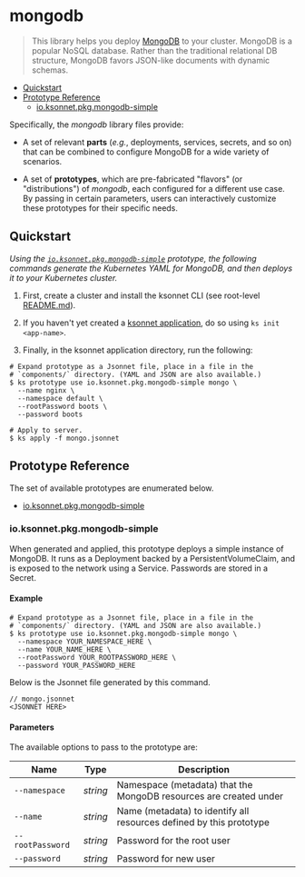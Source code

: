# mongodb

> This library helps you deploy [MongoDB](https://www.mongodb.com) to your cluster.
MongoDB is a popular NoSQL database. Rather than the traditional relational DB structure, MongoDB favors JSON-like documents with dynamic schemas.

* [Quickstart](#quickstart)
* [Prototype Reference](#prototype-reference)
  * [io.ksonnet.pkg.mongodb-simple](#io.ksonnet.pkg.mongodb-simple)

Specifically, the *mongodb* library files provide:
* A set of relevant **parts** (_e.g._, deployments, services, secrets, and so on) that can be combined to configure MongoDB for a wide variety of scenarios.

* A set of **prototypes**, which are pre-fabricated "flavors" (or "distributions") of *mongodb*, each configured for a different use case. By passing in certain parameters, users can interactively customize these prototypes for their specific needs.

## Quickstart

*Using the [`io.ksonnet.pkg.mongodb-simple`](io.ksonnet.pkg.mongodb-simple) prototype, the following commands generate the Kubernetes YAML for MongoDB, and then deploys it to your Kubernetes cluster.*

1. First, create a cluster and install the ksonnet CLI (see root-level [README.md](rootReadme)).

2. If you haven't yet created a [ksonnet application](linkToSomewhere), do so using `ks init <app-name>`.

3. Finally, in the ksonnet application directory, run the following:

```shell
# Expand prototype as a Jsonnet file, place in a file in the
# `components/` directory. (YAML and JSON are also available.)
$ ks prototype use io.ksonnet.pkg.mongodb-simple mongo \
  --name nginx \
  --namespace default \
  --rootPassword boots \
  --password boots

# Apply to server.
$ ks apply -f mongo.jsonnet
```

## Prototype Reference

The set of available prototypes are enumerated below.

  * [io.ksonnet.pkg.mongodb-simple](#io.ksonnet.pkg.mongodb-simple)

### io.ksonnet.pkg.mongodb-simple

When generated and applied, this prototype deploys a simple instance of MongoDB. It runs as a Deployment backed by a PersistentVolumeClaim, and is exposed to the network using a Service. Passwords are stored in a Secret.

#### Example

```shell
# Expand prototype as a Jsonnet file, place in a file in the
# `components/` directory. (YAML and JSON are also available.)
$ ks prototype use io.ksonnet.pkg.mongodb-simple mongo \
  --namespace YOUR_NAMESPACE_HERE \
  --name YOUR_NAME_HERE \
  --rootPassword YOUR_ROOTPASSWORD_HERE \
  --password YOUR_PASSWORD_HERE
```

Below is the Jsonnet file generated by this command.

```
// mongo.jsonnet
<JSONNET HERE>
```

#### Parameters

The available options to pass to the prototype are:

| Name | Type | Description|
| --- | --- | --- |
| `--namespace` | *string* | Namespace (metadata) that the MongoDB resources are created under |
| `--name` | *string* | Name (metadata) to identify all resources defined by this prototype |
| `--rootPassword` | *string* | Password for the root user |
| `--password` | *string* | Password for new user |


[rootReadme]: https://github.com/ksonnet/mixins
